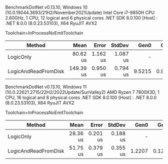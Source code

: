 BenchmarkDotNet v0.13.10, Windows 10 (10.0.19044.3693/21H2/November2021Update)
Intel Core i7-9850H CPU 2.60GHz, 1 CPU, 12 logical and 6 physical cores
.NET SDK 8.0.100
[Host] : .NET 8.0.0 (8.0.23.53103), X64 RyuJIT AVX2

Toolchain=InProcessNoEmitToolchain

| Method               | Mean      | Error    | StdDev   | Gen0   | Gen1   | Allocated |
|--------------------- |----------:|---------:|---------:|-------:|-------:|----------:|
| LogicOnly            |  80.62 us | 1.162 us | 1.087 us |      - |      - |         - |
| LogicAndReadFromDisk | 149.39 us | 0.950 us | 0.794 us | 9.5215 | 0.9766 |   60690 B |


BenchmarkDotNet v0.13.10, Windows 11 (10.0.22621.2715/22H2/2022Update/SunValley2)
AMD Ryzen 7 7800X3D, 1 CPU, 16 logical and 8 physical cores
.NET SDK 8.0.100
[Host] : .NET 8.0.0 (8.0.23.53103), X64 RyuJIT AVX2

Toolchain=InProcessNoEmitToolchain

| Method               | Mean     | Error    | StdDev   | Gen0   | Gen1   | Allocated |
|--------------------- |---------:|---------:|---------:|-------:|-------:|----------:|
| LogicOnly            | 28.36 us | 0.201 us | 0.188 us |      - |      - |         - |
| LogicAndReadFromDisk | 51.75 us | 0.379 us | 0.355 us | 1.2207 | 0.1221 |   62688 B |